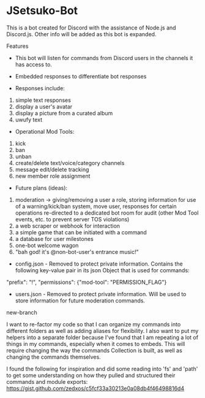 # JSetsuko-Bot

This is a bot created for Discord with the assistance of Node.js and Discord.js.  Other info will be added as this bot is expanded.

Features
- This bot will listen for commands from Discord users in the channels it has access to.

- Embedded responses to differentiate bot responses

- Responses include:
1. simple text responses 
2. display a user's avatar
3. display a picture from a curated album
4. uwufy text

- Operational Mod Tools:
1. kick
2. ban
3. unban
4. create/delete text/voice/category channels
5. message edit/delete tracking
6. new member role assignment

- Future plans (ideas):
1. moderation -> giving/removing a user a role, storing information for use of a warning/kick/ban system, move user, responses for certain operations re-directed to a dedicated bot room for audit (other Mod Tool events, etc. to prevent server TOS violations)
2. a web scraper or webhook for interaction
3. a simple game that can be initiated with a command
4. a database for user milestones
5. one-bot welcome wagon
6. "bah god! it's @non-bot-user's entrance music!" 

- config.json - Removed to protect private information.  Contains the following key-value pair in its json Object that is used for commands:

"prefix": "!",
"permissions": {"mod-tool": "PERMISSION_FLAG"}

- users.json - Removed to protect private information.  Will be used to store information for future moderation commands.

new-branch

I want to re-factor my code so that I can organize my commands into different folders as well as adding aliases for flexibility.  I also want to put my helpers into a separate folder because I've found that I am repeating a lot of things in my commands, especially when it comes to embeds.  This will require changing the way the commands Collection is built, as well as changing the commands themselves.

I found the following for inspiration and did some reading into 'fs' and 'path' to get some understanding on how they pulled and structured their commands and module exports: https://gist.github.com/zedxos/c5fcf33a30213e0a08db4f46498816d4